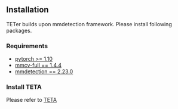 ## Installation
TETer builds upon mmdetection framework. 
Please install following packages.

### Requirements
- [pytorch >= 1.10](https://pytorch.org/get-started/locally/)
- [mmcv-full == 1.4.4](https://github.com/open-mmlab/mmcv)
- [mmdetection == 2.23.0](https://github.com/open-mmlab/mmdetection)
  

### Install TETA

Please refer to [TETA](../teta/README.md)

